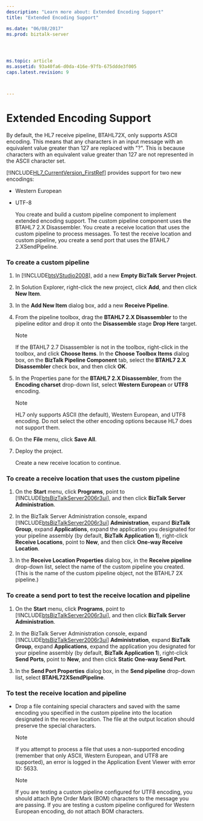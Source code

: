 ```yaml
---
description: "Learn more about: Extended Encoding Support"
title: "Extended Encoding Support"

ms.date: "06/08/2017"
ms.prod: biztalk-server




ms.topic: article
ms.assetid: 93a40fa6-d0da-416e-97fb-675ddde3f005
caps.latest.revision: 9



---
```

# Extended Encoding Support
By default, the HL7 receive pipeline, BTAHL72X, only supports ASCII encoding. This means that any characters in an input message with an equivalent value greater than 127 are replaced with "?". This is because characters with an equivalent value greater than 127 are not represented in the ASCII character set.  
  
 [!INCLUDE[HL7_CurrentVersion_FirstRef](../../includes/hl7-currentversion-firstref-md.md)] provides support for two new encodings:  
  
- Western European  
  
- UTF-8  
  
  You create and build a custom pipeline component to implement extended encoding support. The custom pipeline component uses the BTAHL7 2.X Disassembler. You create a receive location that uses the custom pipeline to process messages. To test the receive location and custom pipeline, you create a send port that uses the BTAHL7 2.XSendPipeline.  
  
### To create a custom pipeline  
  
1. In [!INCLUDE[btsVStudio2008](../../includes/btsvstudio2008-md.md)], add a new **Empty BizTalk Server Project**.  
  
2. In Solution Explorer, right-click the new project, click **Add**, and then click **New Item**.  
  
3. In the **Add New Item** dialog box, add a new **Receive Pipeline**.  
  
4. From the pipeline toolbox, drag the **BTAHL7 2.X Disassembler** to the pipeline editor and drop it onto the **Disassemble** stage **Drop Here** target.  
  
   > [!NOTE]
   >  If the BTAHL7 2.7 Disassembler is not in the toolbox, right-click in the toolbox, and click **Choose Items**. In the **Choose Toolbox Items** dialog box, on the **BizTalk Pipeline Component** tab, select the **BTAHL7 2.X Disassembler** check box, and then click **OK**.  
  
5. In the Properties pane for the **BTAHL7 2.X Disassembler**, from the **Encoding charset** drop-down list, select **Western European** or **UTF8** encoding.  
  
   > [!NOTE]
   >  HL7 only supports ASCII (the default), Western European, and UTF8 encoding. Do not select the other encoding options because HL7 does not support them.  
  
6. On the **File** menu, click **Save All**.  
  
7. Deploy the project.  
  
    Create a new receive location to continue.  
  
### To create a receive location that uses the custom pipeline  
  
1. On the **Start** menu, click **Programs**, point to [!INCLUDE[btsBizTalkServer2006r3ui](../../includes/btsbiztalkserver2006r3ui-md.md)], and then click **BizTalk Server Administration**.  
  
2. In the BizTalk Server Administration console, expand [!INCLUDE[btsBizTalkServer2006r3ui](../../includes/btsbiztalkserver2006r3ui-md.md)] **Administration**, expand **BizTalk Group**, expand **Applications**, expand the application you designated for your pipeline assembly (by default, **BizTalk Application 1**), right-click **Receive Locations**, point to **New**, and then click **One-way Receive Location**.  
  
3. In the **Receive Location Properties** dialog box, in the **Receive pipeline** drop-down list, select the name of the custom pipeline you created. (This is the name of the custom pipeline object, not the BTAHL7 2X pipeline.)  
  
### To create a send port to test the receive location and pipeline  
  
1. On the **Start** menu, click **Programs**, point to [!INCLUDE[btsBizTalkServer2006r3ui](../../includes/btsbiztalkserver2006r3ui-md.md)], and then click **BizTalk Server Administration**.  
  
2. In the BizTalk Server Administration console, expand [!INCLUDE[btsBizTalkServer2006r3ui](../../includes/btsbiztalkserver2006r3ui-md.md)] **Administration**, expand **BizTalk Group**, expand **Applications**, expand the application you designated for your pipeline assembly (by default, **BizTalk Application 1**), right-click **Send Ports**, point to **New**, and then click **Static One-way Send Port**.  
  
3. In the **Send Port Properties** dialog box, in the **Send pipeline** drop-down list, select **BTAHL72XSendPipeline**.  
  
### To test the receive location and pipeline  
  
-   Drop a file containing special characters and saved with the same encoding you specified in the custom pipeline into the location designated in the receive location. The file at the output location should preserve the special characters.  
  
    > [!NOTE]
    >  If you attempt to process a file that uses a non-supported encoding (remember that only ASCII, Western European, and UTF8 are supported), an error is logged in the Application Event Viewer with error ID: 5633.  
  
    > [!NOTE]
    >  If you are testing a custom pipeline configured for UTF8 encoding, you should attach Byte Order Mark (BOM) characters to the message you are passing. If you are testing a custom pipeline configured for Western European encoding, do not attach BOM characters.
